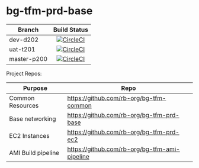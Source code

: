 # bg-tfm-prd-base

|Branch|Build Status|
|---|:---:|
|dev-d202 | [![CircleCI](https://circleci.com/gh/rb-org/bg-tfm-prd-base/tree/dev.svg?style=svg&circle-token=6acb7dd87c016220677f0ee093c0fa6e403de949)](https://circleci.com/gh/rb-org/bg-tfm-prd-base/tree/dev) |
| uat-t201 | [![CircleCI](https://circleci.com/gh/rb-org/bg-tfm-prd-base/tree/uat.svg?style=svg&circle-token=6acb7dd87c016220677f0ee093c0fa6e403de949)](https://circleci.com/gh/rb-org/bg-tfm-prd-base/tree/uat) |
| master-p200 | [![CircleCI](https://circleci.com/gh/rb-org/bg-tfm-prd-base/tree/master.svg?style=svg&circle-token=6acb7dd87c016220677f0ee093c0fa6e403de949)](https://circleci.com/gh/rb-org/bg-tfm-prd-base/tree/master) |

Project Repos:

| Purpose | Repo |
|---|---|
| Common Resources | https://github.com/rb-org/bg-tfm-common |
| Base networking | https://github.com/rb-org/bg-tfm-prd-base |
| EC2 Instances | https://github.com/rb-org/bg-tfm-prd-ec2 |
| AMI Build pipeline | https://github.com/rb-org/bg-tfm-ami-pipeline |